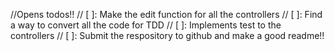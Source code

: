 //Opens todos!!
// [ ]: Make the edit function for all the controllers
// [ ]: Find a way to convert all the code for TDD
// [ ]: Implements test to the controllers
// [ ]: Submit the respository to github and make a good readme!!


